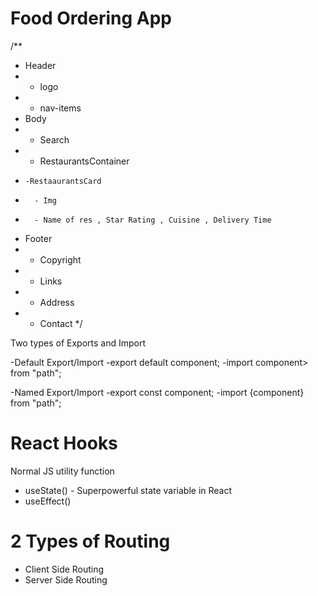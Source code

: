 # Food Ordering App

/** 
* Header
*  - logo
*  - nav-items
* Body
*  - Search
*  - RestaurantsContainer
*     -RestaaurantsCard
*       - Img
*       - Name of res , Star Rating , Cuisine , Delivery Time
* Footer
*  - Copyright
*  - Links
*  - Address
*  - Contact
*/

Two types of Exports and Import 

 -Default Export/Import
    -export default component;
    -import component> from "path";

 -Named Export/Import
    -export const component;
    -import {component} from "path";

# React Hooks
 Normal JS utility function
 - useState()  - Superpowerful state variable in React
 - useEffect()

 # 2 Types of Routing
   - Client Side Routing
   - Server Side Routing
